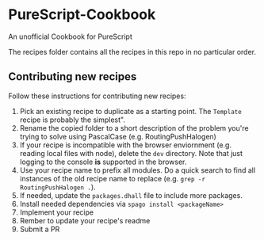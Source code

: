 # PureScript-Cookbook

An unofficial Cookbook for PureScript

The recipes folder contains all the recipes in this repo in no particular order.

## Contributing new recipes

Follow these instructions for contributing new recipes:
1. Pick an existing recipe to duplicate as a starting point. The `Template` recipe is probably the simplest".
1. Rename the copied folder to a short description of the problem you're trying to solve using PascalCase (e.g. RoutingPushHalogen)
1. If your recipe is incompatible with the browser enviornment (e.g. reading local files with node), delete the `dev` directory. Note that just logging to the console **is** supported in the browser.
1. Use your recipe name to prefix all modules. Do a quick search to find all instances of the old recipe name to replace (e.g. `grep -r RoutingPushHalogen .`).
1. If needed, update the `packages.dhall` file to include more packages.
1. Install needed dependencies via `spago install <packageName>`
1. Implement your recipe
1. Rember to update your recipe's readme
1. Submit a PR


